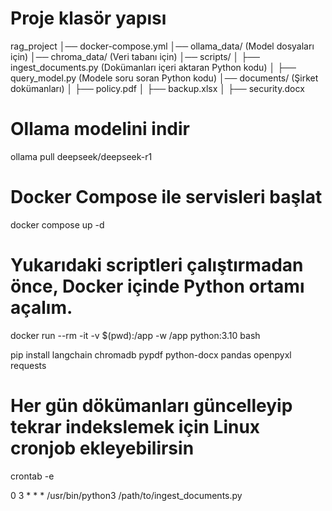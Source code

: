 # Proje klasör yapısı
rag_project
│── docker-compose.yml
│── ollama_data/ (Model dosyaları için)
│── chroma_data/ (Veri tabanı için)
│── scripts/
│   ├── ingest_documents.py  (Dokümanları içeri aktaran Python kodu)
│   ├── query_model.py       (Modele soru soran Python kodu)
│── documents/ (Şirket dokümanları)
│   ├── policy.pdf
│   ├── backup.xlsx
│   ├── security.docx

# Ollama modelini indir
ollama pull deepseek/deepseek-r1

# Docker Compose ile servisleri başlat
docker compose up -d

# Yukarıdaki scriptleri çalıştırmadan önce, Docker içinde Python ortamı açalım.
docker run --rm -it -v $(pwd):/app -w /app python:3.10 bash

pip install langchain chromadb pypdf python-docx pandas openpyxl requests

# Her gün dökümanları güncelleyip tekrar indekslemek için Linux cronjob ekleyebilirsin
crontab -e

0 3 * * * /usr/bin/python3 /path/to/ingest_documents.py

